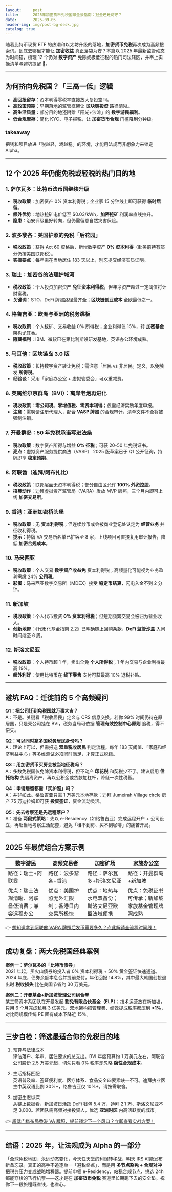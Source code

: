 ```yaml
---
layout:     post
title:      2025年加密货币免税国家全景指南：掘金还是防守？
date:       2025-09-05
header-img: img/post-bg-desk.jpg
catalog: true
---
```


随着比特币现货 ETF 的热潮和以太坊升级的落地，**加密货币免税**再次成为高频搜索词。到底去哪里才能让 **加密收益** 真正落袋为安？本篇以 2025 年最新监管动态为时间锚，梳理 12 个仍对 **数字资产** 免除或极低征税的热门司法辖区，并奉上实操清单与避坑提醒 👀。

---

## 为何挤向免税国？「三高一低」逻辑
- **高回报留存**：资本利得零税率直接放大复投空间。  
- **高政策预期**：早期落地的监管框架让 **区块链投资** 路径清晰。  
- **高生活质量**：部分目的地还附赠「阳光+沙滩」的 **数字游民福利**。  
- **低合规摩擦**：简化 KYC、电子报税，让 **加密货币合规** 门槛降到分钟级。  

###  takeaway  
把钱和项目放进「税越轻，戏越稳」的环境，才能用法规而非想象力来锁定 Alpha。

---

## 12 个 2025 年仍能免税或轻税的热门目的地

### 1. 萨尔瓦多：比特币法币国继续升级
- **税收政策**：加密资产 0% 资本利得税；企业家 15 分钟线上即可获得 **临时居留**。  
- **额外优势**：地热挖矿电价低至 $0.03/kWh，**加密挖矿** 利润率直线拉升。  
- **隐患**：治安评级虽好转向，但仍需留意自然灾害保险。

### 2. 波多黎各：美国护照的免税「后花园」
- **税收政策**：获得 Act 60 资格后，新增数字资产 **0% 资本利得**（赴美前持有部分仍按美国联邦税）。  
- **实操要点**：每年需在当地居住 183 天以上，别忘提交经济实质证明。

### 3. 瑞士：加密谷的法理护城河
- **税收政策**：个人投资加密资产 **免征资本利得税**，但年净资产超过一定阈值将计财富税。  
- **关键词**：STO、DeFi 牌照路径最齐全；**区块链创业成本** 全欧最低之一。

### 4. 格鲁吉亚：欧洲与亚洲的税务跳板
- **税收政策**：个人挖矿、交易收益 0% 所得税；企业利得仅 15%，转 **加密基金** 架构尤其香。  
- **隐藏福利**：IBM、微软已在第比利斯设研发基地，英语办公环境成熟。

### 5. 马耳他：区块链岛 3.0 版
- **税收政策**：长持数字资产转让免税；需注意「居民 vs 非居民」定义，以免触发 **所得税**。  
- **经验谈**：采用「家庭办公室 + 虚拟管委会」可双重减费。

### 6. 英属维尔京群岛（BVI）：离岸老炮再进化
- **税收政策**：**零公司税、零增值税、零资本利得**；仅需经济实质年度申报。  
- **注意**：需聘请注册代理人，配合 **VASP 牌照** 的合规审计，清单文件不全将被强制注销。

### 7. 开曼群岛：50 年免税承诺写进法条
- **税收政策**：数字资产所得与增益 **0% 征税**；可获 20–50 年免税证书。  
- **亮点**：虚拟资产服务提供商法（VASP） 2025 版草案已于 Q1 公开征询，持牌即享 **稳定预期**。

### 8. 阿联酋（迪拜/阿布扎比）
- **税收政策**：联邦层面无资本利得税；部分自由区允许 **100% 外资控股**。  
- **招募动作**：迪拜虚拟资产监管局（VARA）发放 MVP 牌照，三个月内即可上线 **加密交易所**。

### 9. 香港：亚洲加密桥头堡
- **税收政策**：无 **资本利得税**；但连续炒币或会被商业登记处认定为 **经营业务** 并征收利得税。  
- **提示**：持牌 VA 交易所名单已扩容至 8 家，上线项目可直接复用审计报告，降低 **加密合规成本**。

### 10. 马来西亚
- **税收政策**：个人交易 **数字资产收益免** 资本利得税；高频量化可能视为业务盈利需缴 24% **公司税**。  
- **彩蛋**：马来西亚数字交易所（MDEX）接受 **稳定币结算**，闪电入金不到 2 分钟。

### 11. 新加坡
- **税收政策**：个人代币投资 **0% 资本利得税**；但短期频繁交易会被归为营业收入。  
- **创新地带**：《代币化基金指南 2.2》已明确链上回购条款，**DeFi 监管沙盒** 入闸时间缩至 6 周。

### 12. 斯洛文尼亚
- **税收政策**：个人持币超 1 年，卖出全免 **个人所得税**；1 年内交易与企业利得最高 19%。  
- **额外利好**：使用比特币在 **线下零售** 支付可获最高 10% 退税补贴。

---

## 避坑 FAQ：迁徙前的 5 个高频疑问

**Q1：把公司迁到免税国就万事大吉？**  
A：不是。关键看「税收居民」定义与 CRS 信息交换。若你 99% 时间仍待在原居国，只是壳公司挂在 BVI，税务当局可依据 **管理有效控制中心原则** 追税，得不偿失。

**Q2：可以同时拿多国税务居民身份吗？**  
A：理论上可以，但需报送 **双重税收居民** 判定流程。每年 183 天阈值、「家庭和经济利益中心」等多维测试必须同时满足，才算正式脱籍。

**Q3：用加密货币买房会被当地征税吗？**  
A：多数免税国仅免除资本利得税，但不动产 **印花税** 和契税少不了。建议启用 **信托结构** 先隔离资产，再以公积金或贷款加杠杆，降低一次性税基。

**Q4：申请居留都需「买护照」吗？**  
A：并非如此。格鲁吉亚只需 1 万美元本地存款；迪拜 Jumeirah Village  circle 房产 75 万迪拉姆即可获 **投资签证**，资金流动灵活。

**Q5：先去考察还是先远程落户？**  
A：准备 **两段式策略**：先以 e-Residency（如格鲁吉亚）完成远程开户 + 公司设立，再赴当地考察生活配套，避免「租不到房、买不到咖啡」的痛苦开局。

---

## 2025 年最优组合方案示例
| 数字游民 | 高频交易者 | 加密矿场 | 家族办公室 |
| --- | --- | --- | --- |
| 路径：瑞士+阿联酋 | 路径：波多黎各+香港 | 路径：萨尔瓦多+斯洛文尼亚 | 路径：开曼群岛+新加坡 |
| 优点：瑞士法规清晰、阿联酋低消费；兼容远程办公 | 优点：美国护照无外汇限制；香港日内交易所极快 | 优点：地热与水电双备份；斯洛文尼亚欧盟法域便携 | 优点：免税证书可传承；新加坡家族基金管理牌照成熟 |

👉 [想知道拿到阿联酋 VARA 牌照后发币需要多久？点此解锁全流程时间线！](https://okxdog.com/)

---

## 成功复盘：两大免税国经典案例

**案例一：萨尔瓦多的「比特币债券」**  
2021 年起，买火山债券的投入者 0% 资本利得税 + 50% 黄金签证快速通道。2024 年底，债券余额本息合并提前兑付，年化回报 14.8%，其中最大韩国创投退出时 **税收损失** 比在美国节省约 30 万美元。

**案例二：开曼基金+新加坡管理公司组合拳**  
某三箭资本系团队在开曼发起 **豁免有限合伙基金（ELP）**；技术运营放在新加坡，只用 6 个月完成私募 3 亿美元。双地架构把管理费、绩效提成税率都压到 **<1%**，对比同规模传统 PE 固有成本下降近 15%。

---

## 三步自检：筛选最适合你的免税目的地

1. 预算与法律成本  
   评估落户、年审、居住要求的总支出。BVI 年度预算约 1 万美元左右，阿联酋公司股份 2.5 万美元起，切勿只看 0% 税率却忽略 **隐性合规成本**。

2. 生活指标匹配  
   英语普及率、签证便利度、医疗体系、食品安全四要素缺一不可。迪拜执业医生中英双语比例 30%+，格鲁吉亚仅 10%+，请按需取舍。

3. 加密生态纵深  
   从链上数据看，新加坡日活跃 DeFi 钱包 5.4 万、迪拜 2.1 万、斯洛文尼亚不足 3,000。若团队需高频对接投资人，优选 **亚洲时区** 内高活跃度的城市。

👉 [超低门槛布局香港 VA 牌照，提前锁定下一个风口？立即查看实战方案！](https://okxdog.com/)

---

## 结语：2025 年，让法规成为 Alpha 的一部分

「全球免税地图」永远动态变化，今天任天堂的利润转移战、明天 IRS 可能发布新备忘录。真正的高手不追逐单一「避税终点」，而是用 **多节点豁免 + 合规对冲** 把税务压力变成战略增程器。提前申领 e-Residency、站稳合规节点、挑选 24h 都能穿梭的飞行机票——这才是在 **加密货币免税** 赛道里长期跑下去的安全垫。祝你下一段旅程既省钱，也省心。